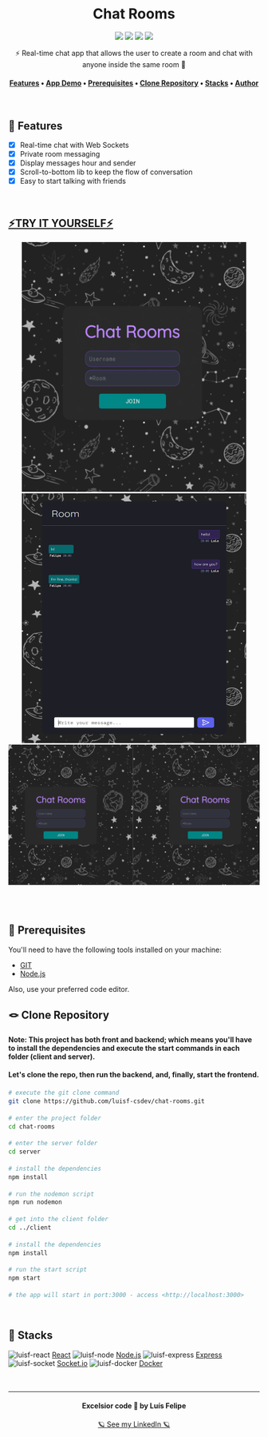 <h1 align="center">Chat Rooms</h1>
<div align="center">
    <img src="https://img.shields.io/github/license/luisf-csdev/chat-rooms">
    <img src="https://img.shields.io/github/stars/luisf-csdev/chat-rooms">
    <img src="https://img.shields.io/github/forks/luisf-csdev/chat-rooms">
    <a href="https://twitter.com/luisf_csdev/status/1594832425313619970" target="_blank" rel="noreferrer noopener">
        <img src="https://img.shields.io/twitter/url?label=Chat%20Rooms&logoColor=956ccc&style=social&url=https%3A%2F%2Ftwitter.com%2Fluisf_csdev%2Fstatus%2F1594832425313619970">
    </a>
</div>
<p align="center">⚡ Real-time chat app that allows the user to create a room and chat with anyone inside the same room 💬</p>

<h4 align="center">
    <a href="#-features">Features</a> •
    <a href="#try-it-yourself">App Demo</a> •
    <a href="#-prerequisites">Prerequisites</a> •
    <a href="#-clone-repository">Clone Repository</a> •
    <a href="#-stacks">Stacks</a> •
    <a href="#excelsior-code--by-luís-felipe">Author</a>
</h4>
<br>

## 📌 Features
- [x] Real-time chat with Web Sockets
- [x] Private room messaging
- [x] Display messages hour and sender
- [x] Scroll-to-bottom lib to keep the flow of conversation
- [x] Easy to start talking with friends
<br>

## [⚡TRY IT YOURSELF⚡](https://chat-rooms-socket.netlify.app/)
<div align="center">
    <img alt="print" height='500rem' width="450rem" src="./github/chat-rooms-print1.png">
    <img alt="gif-1" height='500rem' width="450rem" src="./github/chat-rooms-print2.png"><br>
    <img alt="gif-2" width="950rem"  src="./github/chat-rooms-gif.gif">
</div>

## 
<br>

## 💾 Prerequisites
You'll need to have the following tools installed on your machine:
- [GIT](https://git-scm.com/)
- [Node.js](https://nodejs.org/)

Also, use your preferred code editor.
<br>

## 🪢 Clone Repository
#### Note: This project has both front and backend; which means you'll have to install the dependencies and execute the start commands in each folder (client and server). 
#### Let's clone the repo, then run the backend, and, finally, start the frontend.
```bash
# execute the git clone command
git clone https://github.com/luisf-csdev/chat-rooms.git

# enter the project folder
cd chat-rooms

# enter the server folder
cd server

# install the dependencies
npm install

# run the nodemon script
npm run nodemon

# get into the client folder
cd ../client

# install the dependencies
npm install

# run the start script 
npm start

# the app will start in port:3000 - access <http://localhost:3000>
```
<br>

## 💽 Stacks
<span>
    <img alt="luisf-react" height="70rem" width="100rem" 
        src="https://cdn.jsdelivr.net/gh/devicons/devicon/icons/react/react-original.svg">
        <a href='https://reactjs.org/'>React</a>
    <img alt="luisf-node" height="70rem" width="100rem" 
        src="https://cdn.jsdelivr.net/gh/devicons/devicon/icons/nodejs/nodejs-original.svg">
        <a href='https://nodejs.org/'>Node.js</a>
    <img alt="luisf-express" height="70rem" width="100rem" 
        src="https://cdn.jsdelivr.net/gh/devicons/devicon/icons/express/express-original.svg">
        <a href='https://expressjs.com/'>Express</a>
    <img alt="luisf-socket" height="70rem" width="100rem"  
        src="https://cdn.jsdelivr.net/gh/devicons/devicon/icons/socketio/socketio-original.svg"> 
        <a href='https://socket.io/'>Socket.io</a>
    <img alt="luisf-docker" height="70rem" width="100rem" 
        src="https://cdn.jsdelivr.net/gh/devicons/devicon/icons/docker/docker-plain.svg">
        <a href='https://www.docker.com/'>Docker</a>
</span><br><br><br>

<hr>
<div align="center">
<h4>Excelsior code 💙 by Luís Felipe</h4>
 
[🪐 See my LinkedIn 🪐](https://www.linkedin.com/in/luisf-csdev/)
</div>
